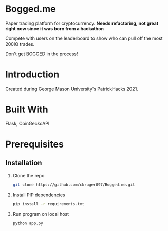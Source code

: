 # Bogged.me
Paper trading platform for cryptocurrency. **Needs refactoring, not great right now since it was born from a hackathon**

Compete with users on the leaderboard to show who can pull off the most 200IQ trades.

Don't get BOGGED in the process!

# Introduction
Created during George Mason University's PatrickHacks 2021.

# Built With
Flask, CoinGeckoAPI

# Prerequisites

## Installation
1. Clone the repo
   ```sh
   git clone https://github.com/ckruger097/Bogged.me.git
   ```
2. Install PIP dependencies
   ```sh
   pip install -r requirements.txt
   ```
3. Run program on local host
   ```sh
   python app.py
   ```
